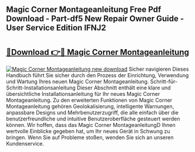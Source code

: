 ## Magic Corner Montageanleitung Free Pdf Download - Part-df5 New Repair Owner Guide - User Service Edition lFNJ2

# <h2><a href="http://df6qd5q.blite.top/?on=Magic+Corner+Montageanleitung">🔗Download 👉🔴 Magic Corner Montageanleitung</a></h2>

[![Magic Corner Montageanleitung new download](https://i.imgur.com/lujVjoI.png)](http://df6qd5q.blite.top/?on=Magic+Corner+Montageanleitung)
Sicher navigieren Dieses Handbuch führt Sie sicher durch den Prozess der Einrichtung, Verwendung und Wartung Ihres neuen Magic Corner Montageanleitung. Schritt-für-Schritt-Installationsanleitung Dieser Abschnitt enthält eine klare und übersichtliche Installationsanleitung für Ihr neues Magic Corner Montageanleitung. Zu den erweiterten Funktionen von Magic Corner Montageanleitung gehören Geolokalisierung, intelligente Warnungen, anpassbare Designs und Mehrbenutzerzugriff, die alle einfach über die benutzerfreundliche und intuitive Benutzeroberfläche gesteuert werden können. Wir hoffen, dass das Magic Corner MontageanleitungD Ihnen wertvolle Einblicke gegeben hat, um Ihr neues Gerät in Schwung zu bringen. Wenn Sie auf Probleme stoßen, wenden Sie sich an unseren Kundenservice.
